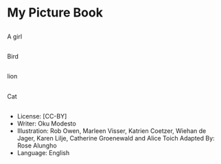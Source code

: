 # My Picture Book

##
A girl

##
Bird

##
lion

##
Cat

##
* License: [CC-BY]
* Writer: Oku Modesto
* Illustration: Rob Owen, Marleen Visser, Katrien Coetzer, Wiehan de Jager, Karen Lilje, Catherine Groenewald and Alice Toich
Adapted By: Rose Alungho
* Language: English
